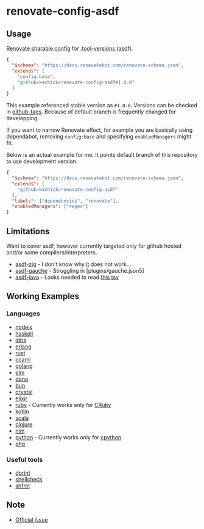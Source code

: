 # renovate-config-asdf

## Usage

[Renovate sharable config](https://docs.renovatebot.com/config-presets/) for [.tool-versions (asdf)](https://github.com/asdf-vm/asdf-plugins/tree/master/plugins).

```json
{
  "$schema": "https://docs.renovatebot.com/renovate-schema.json",
  "extends": [
    "config:base",
    "github>kachick/renovate-config-asdf#1.0.0"
  ]
}
```

This example referenced stable version as `#1.0.0`. Versions can be checked in [github-tags](https://github.com/kachick/renovate-config-asdf/tags).
Because of default branch is frequently changed for developping.

If you want to narrow Renovate effect, for example you are basically using dependabot, removing `config:base` and specifying `enabledManagers` might fit.

Below is an actual example for me. It points default branch of this repository to use development version.

```json
{
  "$schema": "https://docs.renovatebot.com/renovate-schema.json",
  "extends": [
    "github>kachick/renovate-config-asdf"
  ],
  "labels": ["dependencies", "renovate"],
  "enabledManagers": ["regex"]
}
```

## Limitations

Want to cover asdf, however currently targeted only for github hosted and/or some compilers/interpreters.

- [asdf-zig](https://github.com/asdf-community/asdf-zig) - I don't know why [it](plugins/zig.json5) does not work...
- [asdf-gauche](https://github.com/sakuro/asdf-gauche) - Struggling in [plugins/gauche.json5]
- [asdf-java](https://github.com/halcyon/asdf-java) - Looks needed to read [this tsv](https://github.com/halcyon/asdf-java/tree/master/data)

## Working Examples

### Languages

- [nodejs](https://github.com/kachick/renovate-config-asdf/pull/21)
- [haskell](https://github.com/kachick/renovate-config-asdf/pull/19)
- [idris](https://github.com/kachick/renovate-config-asdf/pull/20)
- [erlang](https://github.com/kachick/renovate-config-asdf/pull/18)
- [rust](https://github.com/kachick/renovate-config-asdf/pull/17)
- [ocaml](https://github.com/kachick/renovate-config-asdf/pull/15)
- [golang](https://github.com/kachick/renovate-config-asdf/pull/12)
- [elm](https://github.com/kachick/renovate-config-asdf/pull/10)
- [deno](https://github.com/kachick/renovate-config-asdf/pull/5)
- [bun](https://github.com/kachick/renovate-config-asdf/pull/27)
- [crystal](https://github.com/kachick/renovate-config-asdf/pull/7)
- [elixir](https://github.com/kachick/renovate-config-asdf/pull/9)
- [ruby](https://github.com/kachick/renovate-config-asdf/pull/16) - Currently works only for [CRuby](https://github.com/ruby/ruby)
- [kotlin](https://github.com/kachick/renovate-config-asdf/pull/25)
- [scala](https://github.com/kachick/renovate-config-asdf/pull/24)
- [clojure](https://github.com/kachick/renovate-config-asdf/pull/39)
- [nim](https://github.com/kachick/renovate-config-asdf/pull/6)
- [python](https://github.com/kachick/renovate-config-asdf/pull/22) - Currently works only for [cpython](https://github.com/python/cpython)
- [php](https://github.com/kachick/renovate-config-asdf/pull/1)

### Useful tools

- [dprint](https://pgithub.com/kachick/renovate-config-asdf/pull/8)
- [shellcheck](https://github.com/kachick/renovate-config-asdf/pull/29)
- [shfmt](https://github.com/kachick/renovate-config-asdf/pull/30)

## Note

- [Official issue](https://github.com/renovatebot/renovate/issues/4051)
